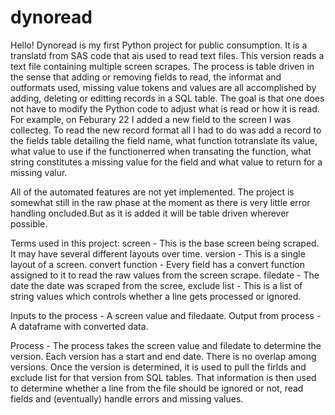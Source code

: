 # dynoread

Hello! Dynoread is my first Python project for public consumption. It is a translatd from SAS code that ais used to read text files. This version reads a text file containing multiple screen scrapes. The process is table driven in the sense that adding or removing fields to read, the informat and outformats used, missing value tokens and values are all accomplished by adding, deleting or editting records in a SQL table. The goal is that one does not have to modify the Python code to adjust what is read or how it is read. For example, on Feburary 22 I added a new field to the screen I was collecteg. To read the new record format all I had to do was add a record to the fields table detailing the field name, what function totranslate its value, what value to use if the functionerred when transating the function, what string constitutes a missing value for the field and what value to return for a missing valur.  

All of the automated features are not yet implemented. The project is somewhat still in the raw phase at the moment as there is very little error handling oncluded.But as it is added it will be table driven wherever possible.

Terms used in this project:
    screen - This is the base screen being scraped. It may have several different layouts over time.
    version - This is a single layout of a screen.
    convert function - Every field has a convert function assigned to it to read the raw values from the screen scrape.
    filedate - The date the date was scraped from the scree,
    exclude list - This is a list of string values which controls whether a line gets processed or ignored.
    
Inputs to the process - A screen value and filedaate.
Output from process - A dataframe with converted data.

Process - The process takes the screen value and filedate to determine the version. Each version has a start and end date. There is no overlap among versions.
          Once the version is determined, it is used to pull the firlds and exclude list for that version from SQL tables. That information is then used to 
          determine whether a line from the file should be ignored or not, read fields and (eventually) handle errors and missing values.
